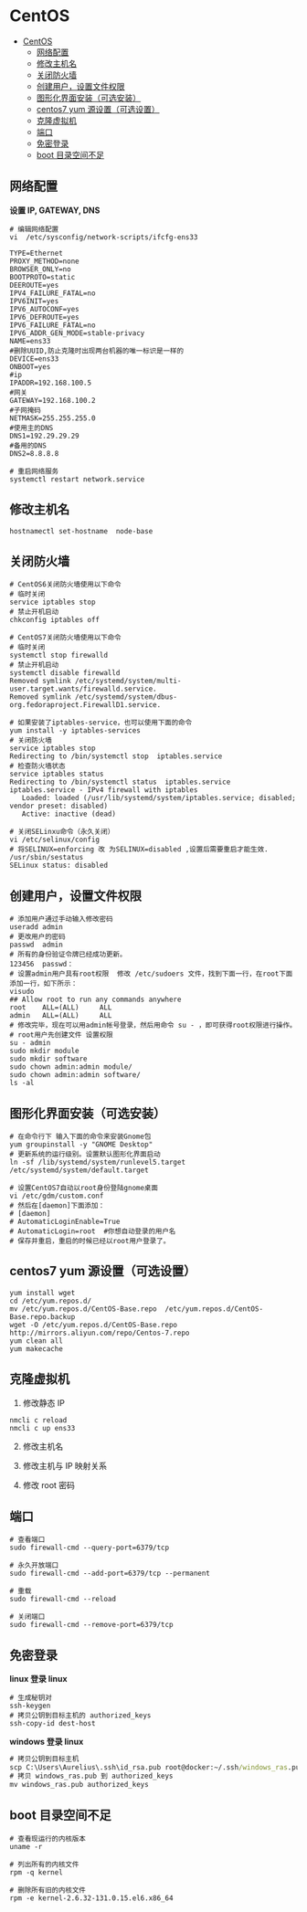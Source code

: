 # CentOS

<!-- @import "[TOC]" {cmd="toc" depthFrom=1 depthTo=6 orderedList=false} -->

<!-- code_chunk_output -->

- [CentOS](#centos)
  - [网络配置](#网络配置)
  - [修改主机名](#修改主机名)
  - [关闭防火墙](#关闭防火墙)
  - [创建用户，设置文件权限](#创建用户设置文件权限)
  - [图形化界面安装（可选安装）](#图形化界面安装可选安装)
  - [centos7 yum 源设置（可选设置）](#centos7-yum-源设置可选设置)
  - [克隆虚拟机](#克隆虚拟机)
  - [端口](#端口)
  - [免密登录](#免密登录)
  - [boot 目录空间不足](#boot-目录空间不足)

<!-- /code_chunk_output -->

## 网络配置

**设置 IP, GATEWAY, DNS**

```shell
# 编辑网络配置
vi  /etc/sysconfig/network-scripts/ifcfg-ens33
```

```
TYPE=Ethernet
PROXY_METHOD=none
BROWSER_ONLY=no
BOOTPROTO=static
DEEROUTE=yes
IPV4_FAILURE_FATAL=no
IPV6INIT=yes
IPV6_AUTOCONF=yes
IPV6_DEFROUTE=yes
IPV6_FAILURE_FATAL=no
IPV6_ADDR_GEN_MODE=stable-privacy
NAME=ens33
#删除UUID,防止克隆时出现两台机器的唯一标识是一样的
DEVICE=ens33
ONBOOT=yes
#ip
IPADDR=192.168.100.5
#网关
GATEWAY=192.168.100.2
#子网掩码
NETMASK=255.255.255.0
#使用主的DNS
DNS1=192.29.29.29
#备用的DNS
DNS2=8.8.8.8
```

```shell
# 重启网络服务
systemctl restart network.service
```

## 修改主机名

```shell
hostnamectl set-hostname  node-base
```

## 关闭防火墙

```shell
# CentOS6关闭防火墙使用以下命令
# 临时关闭
service iptables stop
# 禁止开机启动
chkconfig iptables off

# CentOS7关闭防火墙使用以下命令
# 临时关闭
systemctl stop firewalld
# 禁止开机启动
systemctl disable firewalld
Removed symlink /etc/systemd/system/multi-user.target.wants/firewalld.service.
Removed symlink /etc/systemd/system/dbus-org.fedoraproject.FirewallD1.service.

# 如果安装了iptables-service，也可以使用下面的命令
yum install -y iptables-services
# 关闭防火墙
service iptables stop
Redirecting to /bin/systemctl stop  iptables.service
# 检查防火墙状态
service iptables status
Redirecting to /bin/systemctl status  iptables.service
iptables.service - IPv4 firewall with iptables
   Loaded: loaded (/usr/lib/systemd/system/iptables.service; disabled; vendor preset: disabled)
   Active: inactive (dead)

# 关闭SELinxu命令（永久关闭）
vi /etc/selinux/config
# 将SELINUX=enforcing 改 为SELINUX=disabled ,设置后需要重启才能生效.
/usr/sbin/sestatus
SELinux status: disabled
```

## 创建用户，设置文件权限

```shell
# 添加用户通过手动输入修改密码
useradd admin
# 更改用户的密码
passwd  admin
# 所有的身份验证令牌已经成功更新。
123456  passwd：
# 设置admin用户具有root权限  修改 /etc/sudoers 文件，找到下面一行，在root下面添加一行，如下所示：
visudo
## Allow root to run any commands anywhere
root    ALL=(ALL)     ALL
admin   ALL=(ALL)     ALL
# 修改完毕，现在可以用admin帐号登录，然后用命令 su - ，即可获得root权限进行操作。
# root用户先创建文件 设置权限
su - admin
sudo mkdir module
sudo mkdir software
sudo chown admin:admin module/
sudo chown admin:admin software/
ls -al
```

## 图形化界面安装（可选安装）

```shell
# 在命令行下 输入下面的命令来安装Gnome包
yum groupinstall -y "GNOME Desktop"
# 更新系统的运行级别。设置默认图形化界面启动
ln -sf /lib/systemd/system/runlevel5.target /etc/systemd/system/default.target

# 设置CentOS7自动以root身份登陆gnome桌面
vi /etc/gdm/custom.conf
# 然后在[daemon]下面添加：
# [daemon]
# AutomaticLoginEnable=True
# AutomaticLogin=root  #你想自动登录的用户名
# 保存并重启，重启的时候已经以root用户登录了。
```

## centos7 yum 源设置（可选设置）

```shell
yum install wget
cd /etc/yum.repos.d/
mv /etc/yum.repos.d/CentOS-Base.repo  /etc/yum.repos.d/CentOS-Base.repo.backup
wget -O /etc/yum.repos.d/CentOS-Base.repo http://mirrors.aliyun.com/repo/Centos-7.repo
yum clean all
yum makecache
```

## 克隆虚拟机

1. 修改静态 IP

```shell
nmcli c reload
nmcli c up ens33
```

2. 修改主机名

3. 修改主机与 IP 映射关系

4. 修改 root 密码

## 端口

```shell
# 查看端口
sudo firewall-cmd --query-port=6379/tcp

# 永久开放端口
sudo firewall-cmd --add-port=6379/tcp --permanent

# 重载
sudo firewall-cmd --reload

# 关闭端口
sudo firewall-cmd --remove-port=6379/tcp
```

## 免密登录

**linux 登录 linux**

```shell
# 生成秘钥对
ssh-keygen
# 拷贝公钥到目标主机的 authorized_keys
ssh-copy-id dest-host
```

**windows 登录 linux**

```cmd
# 拷贝公钥到目标主机
scp C:\Users\Aurelius\.ssh\id_rsa.pub root@docker:~/.ssh/windows_ras.pub
# 拷贝 windows_ras.pub 到 authorized_keys
mv windows_ras.pub authorized_keys
```

## boot 目录空间不足

```shell
# 查看现运行的内核版本
uname -r

# 列出所有的内核文件
rpm -q kernel

# 删除所有旧的内核文件
rpm -e kernel-2.6.32-131.0.15.el6.x86_64
```
